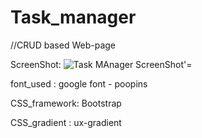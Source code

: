 # Task_manager
//CRUD based Web-page 

ScreenShot:
  ![Task MAnager ScreenShot'=](https://user-images.githubusercontent.com/85827353/133664436-d7e3ee3b-25dd-4ad1-b440-1060340a8612.png)


font_used : 
  google font - poopins
    <link rel="preconnect" href="https://fonts.googleapis.com">
    <link rel="preconnect" href="https://fonts.gstatic.com" crossorigin>
    <link href="https://fonts.googleapis.com/css2?         
    family=Poppins:ital,wght@0,100;0,200;0,300;0,400;0,500;0,600;0,700;0,800;0,900;1,100;1,200;1,300;1,400;1,500;1,600;1,700;1,800;1,900&display=swap" rel="stylesheet">    
    
    
CSS_framework:
  Bootstrap
  
  
CSS_gradient :
  ux-gradient
